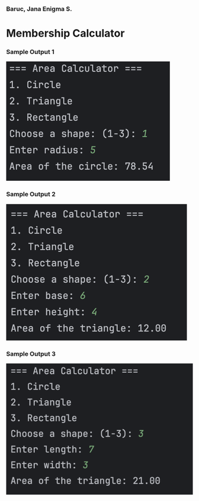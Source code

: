 ### Baruc, Jana Enigma S.

# Membership Calculator

### Sample Output 1

![Sample Output 1](circle.png)

### Sample Output 2
![Sample Output 2](triangle.png)

### Sample Output 3
![Sample Output 3](rectangle.png)